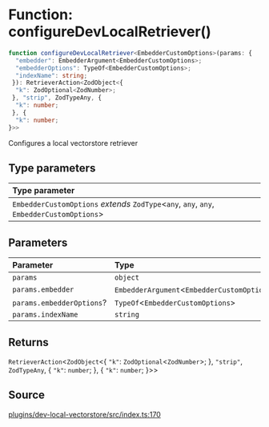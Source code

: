 # Function: configureDevLocalRetriever()

```ts
function configureDevLocalRetriever<EmbedderCustomOptions>(params: {
  "embedder": EmbedderArgument<EmbedderCustomOptions>;
  "embedderOptions": TypeOf<EmbedderCustomOptions>;
  "indexName": string;
 }): RetrieverAction<ZodObject<{
  "k": ZodOptional<ZodNumber>;
 }, "strip", ZodTypeAny, {
  "k": number;
 }, {
  "k": number;
}>>
```

Configures a local vectorstore retriever

## Type parameters

| Type parameter |
| :------ |
| `EmbedderCustomOptions` *extends* `ZodType`\<`any`, `any`, `any`, `EmbedderCustomOptions`\> |

## Parameters

| Parameter | Type |
| :------ | :------ |
| `params` | `object` |
| `params.embedder` | `EmbedderArgument`\<`EmbedderCustomOptions`\> |
| `params.embedderOptions`? | `TypeOf`\<`EmbedderCustomOptions`\> |
| `params.indexName` | `string` |

## Returns

`RetrieverAction`\<`ZodObject`\<\{
  `"k"`: `ZodOptional`\<`ZodNumber`\>;
 \}, `"strip"`, `ZodTypeAny`, \{
  `"k"`: `number`;
 \}, \{
  `"k"`: `number`;
 \}\>\>

## Source

[plugins/dev-local-vectorstore/src/index.ts:170](https://github.com/firebase/genkit/blob/2b0be364306d92a8e7d13efc2da4fb04c1d21e29/js/plugins/dev-local-vectorstore/src/index.ts#L170)
